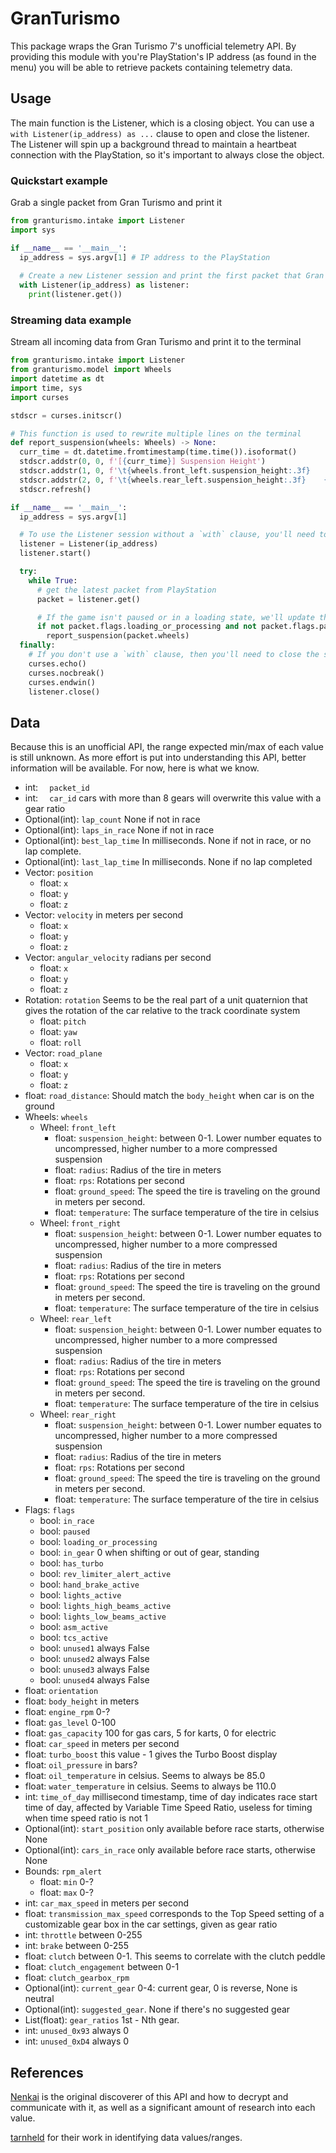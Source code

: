 # GranTurismo
This package wraps the Gran Turismo 7's unofficial telemetry API. By providing this module with you're PlayStation's IP address (as found in the menu) you will be able to retrieve packets containing telemetry data. 

## Usage
The main function is the Listener, which is a closing object. You can use a `with Listener(ip_address) as ...` clause to open and close the listener. 
The Listener will spin up a background thread to maintain a heartbeat connection with the PlayStation, so it's important to always close the object.

### Quickstart example
Grab a single packet from Gran Turismo and print it
```python
from granturismo.intake import Listener
import sys

if __name__ == '__main__':
  ip_address = sys.argv[1] # IP address to the PlayStation
  
  # Create a new Listener session and print the first packet that Gran Turismo sends.
  with Listener(ip_address) as listener:
    print(listener.get())
```

### Streaming data example
Stream all incoming data from Gran Turismo and print it to the terminal
```python
from granturismo.intake import Listener
from granturismo.model import Wheels
import datetime as dt
import time, sys
import curses

stdscr = curses.initscr()

# This function is used to rewrite multiple lines on the terminal
def report_suspension(wheels: Wheels) -> None:
  curr_time = dt.datetime.fromtimestamp(time.time()).isoformat()
  stdscr.addstr(0, 0, f'[{curr_time}] Suspension Height')
  stdscr.addstr(1, 0, f'\t{wheels.front_left.suspension_height:.3f}    {wheels.front_right.suspension_height:.3f}')
  stdscr.addstr(2, 0, f'\t{wheels.rear_left.suspension_height:.3f}    {wheels.rear_right.suspension_height:.3f}')
  stdscr.refresh()

if __name__ == '__main__':
  ip_address = sys.argv[1]

  # To use the Listener session without a `with` clause, you'll need to call the `.start()` function. 
  listener = Listener(ip_address)
  listener.start()

  try:
    while True:
      # get the latest packet from PlayStation
      packet = listener.get()

      # If the game isn't paused or in a loading state, we'll update the terminal with the latest suspension info.
      if not packet.flags.loading_or_processing and not packet.flags.paused:
        report_suspension(packet.wheels)
  finally:
    # If you don't use a `with` clause, then you'll need to close the session afterwords. Session will also successfully close with CTRL+C
    curses.echo()
    curses.nocbreak()
    curses.endwin()
    listener.close()
```

## Data
Because this is an unofficial API, the range expected min/max of each value is still unknown. As more effort is put into understanding this API, better information will be available. For now, here is what we know.
*  int: `  packet_id`
*  int: `  car_id` cars with more than 8 gears will overwrite this value with a gear ratio
*  Optional(int): `lap_count` None if not in race
*  Optional(int): `laps_in_race` None if not in race
*  Optional(int): `best_lap_time` In milliseconds. None if not in race, or no lap complete. 
*  Optional(int): `last_lap_time` In milliseconds. None if no lap completed
*  Vector: `position`
   * float: `x`
   * float: `y`
   * float: `z` 
*  Vector: `velocity` in meters per second
   * float: `x`
   * float: `y`
   * float: `z` 
*  Vector: `angular_velocity` radians per second
   * float: `x`
   * float: `y`
   * float: `z` 
*  Rotation: `rotation` Seems to be the real part of a unit quaternion that gives the rotation of the car relative to the track coordinate system
   * float: `pitch`
   * float: `yaw`
   * float: `roll` 
*  Vector: `road_plane`
   * float: `x`
   * float: `y`
   * float: `z` 
*  float: `road_distance`: Should match the `body_height` when car is on the ground
*  Wheels: `wheels`
   * Wheel: `front_left`
     * float: `suspension_height`: between 0-1. Lower number equates to uncompressed, higher number to a more compressed suspension
     * float: `radius`: Radius of the tire in meters 
     * float: `rps`: Rotations per second 
     * float: `ground_speed`: The speed the tire is traveling on the ground in meters per second. 
     * float: `temperature`: The surface temperature of the tire in celsius 
   * Wheel: `front_right`
       * float: `suspension_height`: between 0-1. Lower number equates to uncompressed, higher number to a more compressed suspension
       * float: `radius`: Radius of the tire in meters
       * float: `rps`: Rotations per second
       * float: `ground_speed`: The speed the tire is traveling on the ground in meters per second.
       * float: `temperature`: The surface temperature of the tire in celsius 
   * Wheel: `rear_left` 
       * float: `suspension_height`: between 0-1. Lower number equates to uncompressed, higher number to a more compressed suspension
       * float: `radius`: Radius of the tire in meters
       * float: `rps`: Rotations per second
       * float: `ground_speed`: The speed the tire is traveling on the ground in meters per second.
       * float: `temperature`: The surface temperature of the tire in celsius 
   * Wheel: `rear_right`
       * float: `suspension_height`: between 0-1. Lower number equates to uncompressed, higher number to a more compressed suspension
       * float: `radius`: Radius of the tire in meters
       * float: `rps`: Rotations per second
       * float: `ground_speed`: The speed the tire is traveling on the ground in meters per second.
       * float: `temperature`: The surface temperature of the tire in celsius 
*  Flags: `flags`
   * bool: `in_race`
   * bool: `paused` 
   * bool: `loading_or_processing` 
   * bool: `in_gear` 0 when shifting or out of gear, standing 
   * bool: `has_turbo` 
   * bool: `rev_limiter_alert_active` 
   * bool: `hand_brake_active` 
   * bool: `lights_active` 
   * bool: `lights_high_beams_active` 
   * bool: `lights_low_beams_active` 
   * bool: `asm_active` 
   * bool: `tcs_active` 
   * bool: `unused1` always False 
   * bool: `unused2` always False 
   * bool: `unused3` always False 
   * bool: `unused4` always False 
*  float: `orientation`
*  float: `body_height` in meters
*  float: `engine_rpm` 0-?
*  float: `gas_level` 0-100
*  float: `gas_capacity` 100 for gas cars, 5 for karts, 0 for electric
*  float: `car_speed` in meters per second
*  float: `turbo_boost` this value - 1 gives the Turbo Boost display
*  float: `oil_pressure` in bars?
*  float: `oil_temperature` in celsius. Seems to always be 85.0
*  float: `water_temperature` in celsius. Seems to always be 110.0
*  int: `time_of_day` millisecond timestamp, time of day indicates race start time of day, affected by Variable Time Speed Ratio, useless for timing when time speed ratio is not 1
*  Optional(int): `start_position` only available before race starts, otherwise None
*  Optional(int): `cars_in_race` only available before race starts, otherwise None
*  Bounds: `rpm_alert`
   * float: `min` 0-?
   * float: `max` 0-?
*  int:  `car_max_speed` in meters per second
*  float: `transmission_max_speed`	corresponds to the Top Speed setting of a customizable gear box in the car settings, given as gear ratio 
*  int: `throttle` between 0-255
*  int: `brake` between 0-255
*  float: `clutch` between 0-1. This seems to correlate with the clutch peddle
*  float: `clutch_engagement` between 0-1
*  float: `clutch_gearbox_rpm`
*  Optional(int): `current_gear` 0-4: current gear, 0 is reverse, None is neutral
*  Optional(int): `suggested_gear`. None if there's no suggested gear
*  List(float): `gear_ratios` 1st - Nth gear. 
*  int: `unused_0x93` always 0
*  int: `unused_0xD4` always 0

## References
[Nenkai](https://github.com/Nenkai) is the original discoverer of this API and how to decrypt and communicate with it, as well as a significant amount of research into each value.

[tarnheld](https://www.gtplanet.net/forum/threads/gt7-is-compatible-with-motion-rig.410728/page-4) for their work in identifying data values/ranges. 